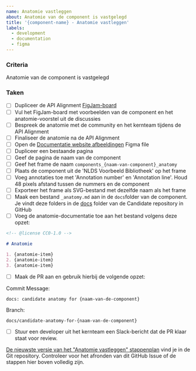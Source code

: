 ```yaml
---
name: Anatomie vastleggen
about: Anatomie van de component is vastgelegd
title: '{component-name} - Anatomie vastleggen'
labels:
  - development
  - documentation
  - figma
---
```


### Criteria

Anatomie van de component is vastgelegd

### Taken

- [ ] Dupliceer de API Alignment [FigJam-board](https://www.figma.com/board/JbCjgWn3Ppkw8gKHfI0aME/API-Alignment-%E2%80%A2-NLDS?node-id=71-6810&node-type=section&t=dLExvlEBWVyqYTkU-11)
- [ ] Vul het FigJam-board met voorbeelden van de component en het anatomie-voorstel uit de discussies
- [ ] Bespreek de anatomie met de community en het kernteam tijdens de API Alignment
- [ ] Finaliseer de anatomie na de API Alignment
- [ ] Open de [Documentatie website afbeeldingen](https://www.figma.com/design/0Y9Tbb373u6QGxGT6mqUnm/NLDS---Doc-website---Afbeeldingen?node-id=689-3104&t=EVichcV9NQGM8zoo-4) Figma file
- [ ] Dupliceer een bestaande pagina
- [ ] Geef de pagina de naam van de component
- [ ] Geef het frame de naam `components_{naam-van-component}_anatomy`
- [ ] Plaats de component uit de 'NLDS Voorbeeld Bibliotheek' op het frame
- [ ] Voeg annotaties toe met 'Annotation number' en 'Annotation line'. Houd 48 pixels afstand tussen de nummers en de component
- [ ] Exporteer het frame als SVG-bestand met dezelfde naam als het frame
- [ ] Maak een bestand `_anatomy.md` aan in de `docs`folder van de component. Je vindt deze folders in de [docs](https://github.com/nl-design-system/candidate/tree/main/packages/docs) folder van de Candidate repository in GitHub
- [ ] Voeg de anatomie-documentatie toe aan het bestand volgens deze opzet:

```md
<!-- @license CC0-1.0 -->

# Anatomie

1. {anatomie-item}
2. {anatomie-item}
3. {anatomie-item}
```

- [ ] Maak de PR aan en gebruik hierbij de volgende opzet:

Commit Message:

```text
docs: candidate anatomy for {naam-van-de-component}
```

Branch:

```text
docs/candidate-anatomy-for-{naam-van-de-component}
```

- [ ] Stuur een developer uit het kernteam een Slack-bericht dat de PR klaar staat voor review.

[De nieuwste versie van het "Anatomie vastleggen" stappenplan](https://github.com/nl-design-system/candidate/blob/main/.github/ISSUE_TEMPLATE/anatomie-vastleggen.md) vind je in de Git repository. Controleer voor het afronden van dit GitHub Issue of de stappen hier boven volledig zijn.
